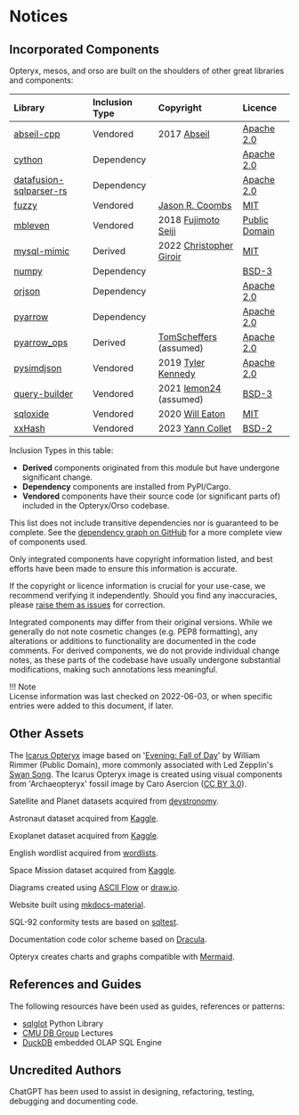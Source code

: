 # Notices

## Incorporated Components

Opteryx, mesos, and orso are built on the shoulders of other great libraries and components:

Library           | Inclusion Type    | Copyright            | Licence   
:---------------- | :---------------- | :------------------- | :--------------- 
[abseil-cpp](https://github.com/abseil/abseil-cpp)         | Vendored   | 2017 [Abseil](https://abseil.io/#) | [Apache 2.0](https://github.com/abseil/abseil-cpp/blob/master/LICENSE)
[cython](https://github.com/cython/cython)                 | Dependency |  | [Apache 2.0](https://github.com/cython/cython/blob/master/LICENSE.txt)
[datafusion-sqlparser-rs](https://github.com/apache/datafusion-sqlparser-rs) | Dependency |  | [Apache 2.0](https://github.com/apache/datafusion-sqlparser-rs/blob/main/LICENSE.TXT)
[fuzzy](https://github.com/yougov/fuzzy)                   | Vendored   | [Jason R. Coombs](https://github.com/jaraco) | [MIT](https://github.com/yougov/fuzzy/blob/master/LICENSE)
[mbleven](https://github.com/fujimotos/mbleven)            | Vendored   | 2018 [Fujimoto Seiji](https://github.com/fujimotos) | [Public Domain](https://github.com/fujimotos/mbleven/blob/master/LICENSE)
[mysql-mimic](https://github.com/kelsin/mysql-mimic)       | Derived    | 2022 [Christopher Giroir](https://github.com/kelsin) | [MIT](https://github.com/kelsin/mysql-mimic/blob/main/LICENSE)
[numpy](https://github.com/numpy/numpy)                    | Dependency |  | [BSD-3](https://github.com/numpy/numpy/blob/main/LICENSE.txt)
[orjson](https://github.com/ijl/orjson)                    | Dependency |  | [Apache 2.0](https://github.com/ijl/orjson/blob/master/LICENSE-APACHE)
[pyarrow](https://github.com/apache/arrow/)                | Dependency |  | [Apache 2.0](https://github.com/apache/arrow/blob/master/LICENSE.txt)
[pyarrow_ops](https://github.com/TomScheffers/pyarrow_ops) | Derived    | [TomScheffers](https://github.com/TomScheffers) (assumed) | [Apache 2.0](https://github.com/TomScheffers/pyarrow_ops/blob/main/LICENSE)
[pysimdjson](https://github.com/TkTech/pysimdjson)         | Vendored   | 2019 [Tyler Kennedy](https://github.com/TkTech) | [Apache 2.0](https://github.com/TkTech/pysimdjson/blob/master/LICENSE)
[query-builder](https://death.andgravity.com/query-builder-how) | Vendored | 2021 [lemon24](https://github.com/lemon24) (assumed) | [BSD-3](https://github.com/lemon24/reader/blob/15121f667a6f2e388f0072a3fcd715f533883899/LICENSE)
[sqloxide](https://github.com/wseaton/sqloxide)            | Vendored   | 2020 [Will Eaton](https://github.com/wseaton) | [MIT](https://github.com/wseaton/sqloxide/blob/master/LICENSE)
[xxHash](https://github.com/Cyan4973/xxHash)               | Vendored   | 2023 [Yann Collet](https://github.com/Cyan4973) | [BSD-2](https://github.com/Cyan4973/xxHash/blob/dev/LICENSE)

Inclusion Types in this table:

- **Derived** components originated from this module but have undergone significant change.  
- **Dependency** components are installed from PyPI/Cargo.  
- **Vendored** components have their source code (or significant parts of) included in the Opteryx/Orso codebase.  

This list does not include transitive dependencies nor is guaranteed to be complete. See the [dependency graph on GitHub](https://github.com/mabel-dev/opteryx/network/dependencies) for a more complete view of components used.

Only integrated components have copyright information listed, and best efforts have been made to ensure this information is accurate. 

If the copyright or licence information is crucial for your use-case, we recommend verifying it independently. Should you find any inaccuracies, please [raise them as issues](https://github.com/mabel-dev/opteryx/issues/new?assignees=joocer&labels=Bug+%F0%9F%AA%B2&template=bug_report.md&title=%F0%9F%AA%B2) for correction. 

Integrated components may differ from their original versions. While we generally do not note cosmetic changes (e.g. PEP8 formatting), any alterations or additions to functionality are documented in the code comments. For derived components, we do not provide individual change notes, as these parts of the codebase have usually undergone substantial modifications, making such annotations less meaningful.

!!! Note   
    License information was last checked on 2022-06-03, or when specific entries were added to this document, if later.

## Other Assets

The [Icarus Opteryx](../../icarus-opteryx.png) image based on '[Evening: Fall of Day](https://collections.mfa.org/objects/30905)' by William Rimmer (Public Domain), more commonly associated with Led Zepplin's [Swan Song](https://en.wikipedia.org/wiki/Swan_Song_Records). The Icarus Opteryx image is created using visual components from 'Archaeopteryx' fossil image by Caro Asercion ([CC BY 3.0](https://github.com/game-icons/icons/blob/master/license.txt)).

Satellite and Planet datasets acquired from [devstronomy](https://github.com/devstronomy/nasa-data-scraper/tree/f610e541a053f05e26573570604aed50b358cc43/data/json).

Astronaut dataset acquired from [Kaggle](https://www.kaggle.com/nasa/astronaut-yearbook).

Exoplanet dataset acquired from [Kaggle](https://www.kaggle.com/datasets/nasa/kepler-exoplanet-search-results).

English wordlist acquired from [wordlists](https://github.com/kkrypt0nn/wordlists).

Space Mission dataset acquired from [Kaggle](https://www.kaggle.com/datasets/agirlcoding/all-space-missions-from-1957).

Diagrams created using [ASCII Flow](https://asciiflow.com/) or [draw.io](https://github.com/jgraph/drawio).

Website built using [mkdocs-material](https://github.com/squidfunk/mkdocs-material).

SQL-92 conformity tests are based on [sqltest](https://github.com/elliotchance/sqltest).

Documentation code color scheme based on [Dracula](https://draculatheme.com/).

Opteryx creates charts and graphs compatible with [Mermaid](https://mermaid.js.org/).

## References and Guides

The following resources have been used as guides, references or patterns:

- [sqlglot](https://github.com/tobymao/sqlglot) Python Library
- [CMU DB Group](https://www.youtube.com/c/CMUDatabaseGroup) Lectures
- [DuckDB](https://duckdb.org/) embedded OLAP SQL Engine

## Uncredited Authors

ChatGPT has been used to assist in designing, refactoring, testing, debugging and documenting code.
